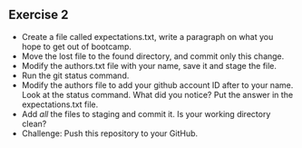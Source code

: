 Exercise 2
----------

- Create a file called expectations.txt, write a paragraph on what you hope to get out of bootcamp.
- Move the lost file to the found directory, and commit only this change.
- Modify the authors.txt file with your name, save it and stage the file.
- Run the git status command.
- Modify the authors file to add your github account ID after to your name. Look at the status command. What did you notice? Put the answer in the expectations.txt file.
- Add *all* the files to staging and commit it. Is your working directory clean?
- Challenge: Push this repository to your GitHub.
